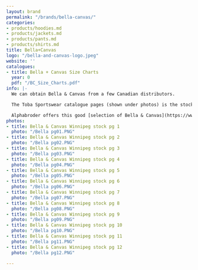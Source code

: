 ```yaml
---
layout: brand
permalink: "/brands/bella-canvas/"
categories:
- products/hoodies.md
- products/jackets.md
- products/pants.md
- products/shirts.md
title: Bella+Canvas
logo: "/bella-and-canvas-logo.jpeg"
website: ''
catalogues:
- title: Bella + Canvas Size Charts
  year: 0
  pdf: "/BC_Size_Charts.pdf"
info: |-
  We can obtain Bella & Canvas from a few Canadian distributors.

  The Toba Sportswear catalogue pages (shown under photos) is the stock available in **Winnipeg, MB**.

  Alphabroder offers this good [selection of Bella & Canvas](https://www.alphabroder.com/cgi-bin/online/webshr/search-result.w?ref=Mill_Name:Bella%20%2B%20Canvas) that we can also access.
photos:
- title: Bella & Canvas Winnipeg stock pg 1
  photo: "/Bella pg01.PNG"
- title: Bella & Canvas Winnipeg stock pg 2
  photo: "/Bella pg02.PNG"
- title: Bella & Canvas Winnipeg stock pg 3
  photo: "/Bella pg03.PNG"
- title: Bella & Canvas Winnipeg stock pg 4
  photo: "/Bella pg04.PNG"
- title: Bella & Canvas Winnipeg stock pg 5
  photo: "/Bella pg05.PNG"
- title: Bella & Canvas Winnipeg stock pg 6
  photo: "/Bella pg06.PNG"
- title: Bella & Canvas Winnipeg stock pg 7
  photo: "/Bella pg07.PNG"
- title: Bella & Canvas Winnipeg stock pg 8
  photo: "/Bella pg08.PNG"
- title: Bella & Canvas Winnipeg stock pg 9
  photo: "/Bella pg09.PNG"
- title: Bella & Canvas Winnipeg stock pg 10
  photo: "/Bella pg10.PNG"
- title: Bella & Canvas Winnipeg stock pg 11
  photo: "/Bella pg11.PNG"
- title: Bella & Canvas Winnipeg stock pg 12
  photo: "/Bella pg12.PNG"

---
```

